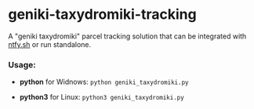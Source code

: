 # geniki-taxydromiki-tracking

A "geniki taxydromiki" parcel tracking solution that can be integrated with [ntfy.sh](http://ntfy.sh) or run standalone.

### Usage:

- **python** for Widnows: `python geniki_taxydromiki.py`

- **python3** for Linux: `python3 geniki_taxydromiki.py`
